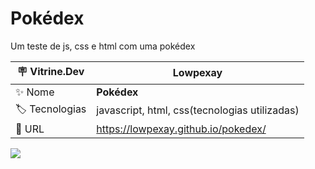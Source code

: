 # Pokédex

Um teste de js, css e html com uma pokédex

| :placard: Vitrine.Dev |  Lowpexay   |
| -------------  | --- |
| :sparkles: Nome        | **Pokédex**
| :label: Tecnologias | javascript, html, css(tecnologias utilizadas)
| :rocket: URL       | https://lowpexay.github.io/pokedex/

![](https://i0.wp.com/thewestnews.com/wp-content/uploads/2022/01/Sycamore_Mega_Garchomp.webp?fit=1566%2C881&ssl=1)


